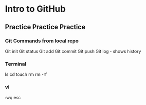# Intro to GitHub 
## Practice Practice Practice
### Git Commands from local repo
Git init
Git status
Git add
Git commit
Git push
Git log - shows history

### Terminal

ls
cd
touch
rm
rm -rf

### vi
:wq 
esc


